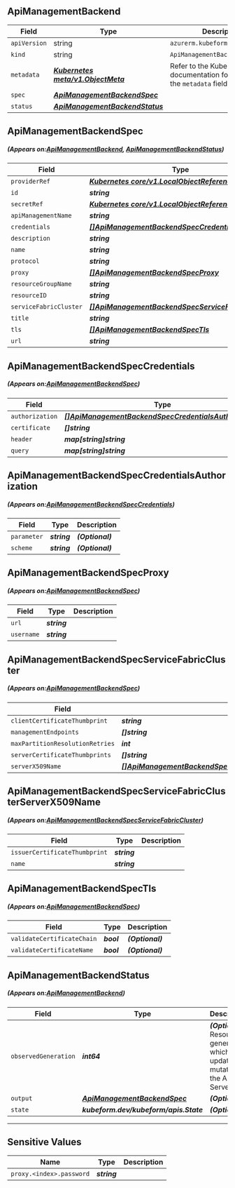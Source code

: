## ApiManagementBackend
| Field | Type | Description |
| ------ | ----- | ----------- |
| `apiVersion` | string | `azurerm.kubeform.com/v1alpha1` |
|    `kind` | string | `ApiManagementBackend` |
| `metadata` | ***[Kubernetes meta/v1.ObjectMeta](https://kubernetes.io/docs/reference/generated/kubernetes-api/v1.13/#objectmeta-v1-meta)***|Refer to the Kubernetes API documentation for the fields of the `metadata` field.|
| `spec` | ***[ApiManagementBackendSpec](#ApiManagementBackendSpec)***||
| `status` | ***[ApiManagementBackendStatus](#ApiManagementBackendStatus)***||
## ApiManagementBackendSpec
##### (Appears on:[ApiManagementBackend](#ApiManagementBackend), [ApiManagementBackendStatus](#ApiManagementBackendStatus))
| Field | Type | Description |
| ------ | ----- | ----------- |
| `providerRef` | ***[Kubernetes core/v1.LocalObjectReference](https://kubernetes.io/docs/reference/generated/kubernetes-api/v1.13/#localobjectreference-v1-core)***||
| `id` | ***string***||
| `secretRef` | ***[Kubernetes core/v1.LocalObjectReference](https://kubernetes.io/docs/reference/generated/kubernetes-api/v1.13/#localobjectreference-v1-core)***||
| `apiManagementName` | ***string***||
| `credentials` | ***[[]ApiManagementBackendSpecCredentials](#ApiManagementBackendSpecCredentials)***| ***(Optional)*** |
| `description` | ***string***| ***(Optional)*** |
| `name` | ***string***||
| `protocol` | ***string***||
| `proxy` | ***[[]ApiManagementBackendSpecProxy](#ApiManagementBackendSpecProxy)***| ***(Optional)*** |
| `resourceGroupName` | ***string***||
| `resourceID` | ***string***| ***(Optional)*** |
| `serviceFabricCluster` | ***[[]ApiManagementBackendSpecServiceFabricCluster](#ApiManagementBackendSpecServiceFabricCluster)***| ***(Optional)*** |
| `title` | ***string***| ***(Optional)*** |
| `tls` | ***[[]ApiManagementBackendSpecTls](#ApiManagementBackendSpecTls)***| ***(Optional)*** |
| `url` | ***string***||
## ApiManagementBackendSpecCredentials
##### (Appears on:[ApiManagementBackendSpec](#ApiManagementBackendSpec))
| Field | Type | Description |
| ------ | ----- | ----------- |
| `authorization` | ***[[]ApiManagementBackendSpecCredentialsAuthorization](#ApiManagementBackendSpecCredentialsAuthorization)***| ***(Optional)*** |
| `certificate` | ***[]string***| ***(Optional)*** |
| `header` | ***map[string]string***| ***(Optional)*** |
| `query` | ***map[string]string***| ***(Optional)*** |
## ApiManagementBackendSpecCredentialsAuthorization
##### (Appears on:[ApiManagementBackendSpecCredentials](#ApiManagementBackendSpecCredentials))
| Field | Type | Description |
| ------ | ----- | ----------- |
| `parameter` | ***string***| ***(Optional)*** |
| `scheme` | ***string***| ***(Optional)*** |
## ApiManagementBackendSpecProxy
##### (Appears on:[ApiManagementBackendSpec](#ApiManagementBackendSpec))
| Field | Type | Description |
| ------ | ----- | ----------- |
| `url` | ***string***||
| `username` | ***string***||
## ApiManagementBackendSpecServiceFabricCluster
##### (Appears on:[ApiManagementBackendSpec](#ApiManagementBackendSpec))
| Field | Type | Description |
| ------ | ----- | ----------- |
| `clientCertificateThumbprint` | ***string***||
| `managementEndpoints` | ***[]string***||
| `maxPartitionResolutionRetries` | ***int***||
| `serverCertificateThumbprints` | ***[]string***| ***(Optional)*** |
| `serverX509Name` | ***[[]ApiManagementBackendSpecServiceFabricClusterServerX509Name](#ApiManagementBackendSpecServiceFabricClusterServerX509Name)***| ***(Optional)*** |
## ApiManagementBackendSpecServiceFabricClusterServerX509Name
##### (Appears on:[ApiManagementBackendSpecServiceFabricCluster](#ApiManagementBackendSpecServiceFabricCluster))
| Field | Type | Description |
| ------ | ----- | ----------- |
| `issuerCertificateThumbprint` | ***string***||
| `name` | ***string***||
## ApiManagementBackendSpecTls
##### (Appears on:[ApiManagementBackendSpec](#ApiManagementBackendSpec))
| Field | Type | Description |
| ------ | ----- | ----------- |
| `validateCertificateChain` | ***bool***| ***(Optional)*** |
| `validateCertificateName` | ***bool***| ***(Optional)*** |
## ApiManagementBackendStatus
##### (Appears on:[ApiManagementBackend](#ApiManagementBackend))
| Field | Type | Description |
| ------ | ----- | ----------- |
| `observedGeneration` | ***int64***| ***(Optional)*** Resource generation, which is updated on mutation by the API Server.|
| `output` | ***[ApiManagementBackendSpec](#ApiManagementBackendSpec)***| ***(Optional)*** |
| `state` | ***kubeform.dev/kubeform/apis.State***| ***(Optional)*** |
---
## Sensitive Values
| Name | Type | Description |
|------|------|-------------|
| `proxy.<index>.password` | ***string*** ||
